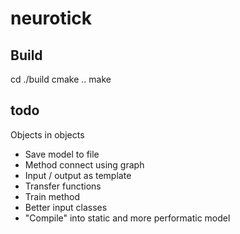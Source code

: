 # neurotick

## Build

cd ./build
cmake ..
make

## todo

Objects in objects
- Save model to file
- Method connect using graph
- Input / output as template
- Transfer functions
- Train method
- Better input classes
- "Compile" into static and more performatic model